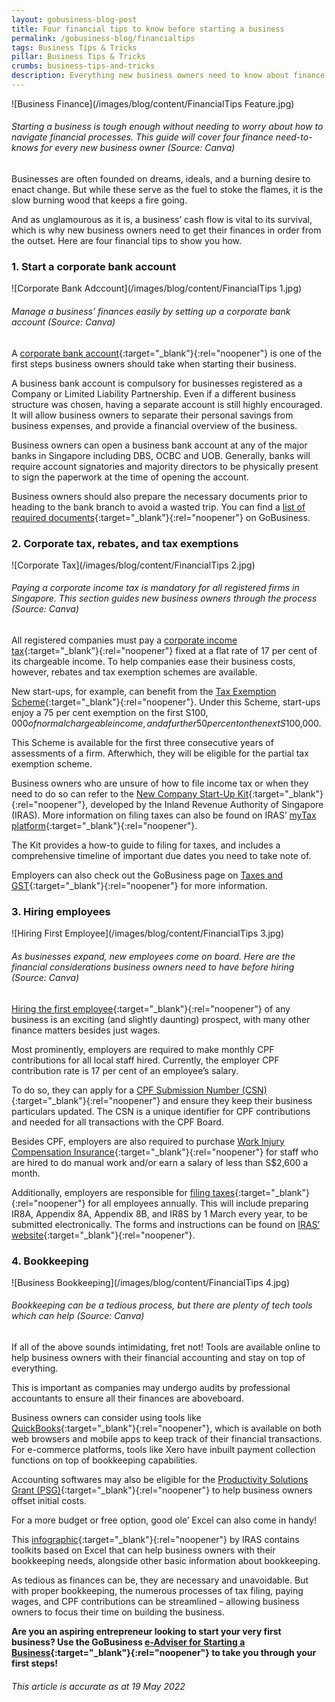 ```yaml
---
layout: gobusiness-blog-post
title: Four financial tips to know before starting a business
permalink: /gobusiness-blog/financialtips
tags: Business Tips & Tricks
pillar: Business Tips & Tricks
crumbs: business-tips-and-tricks
description: Everything new business owners need to know about finance when starting a business, such as taxes, corporate bank accounts, CPF contributions, and bookkeeping.
---
```


![Business Finance](/images/blog/content/FinancialTips Feature.jpg)
###### Starting a business is tough enough without needing to worry about how to navigate financial processes. This guide will cover four finance need-to-knows for every new business owner (Source: Canva)

Businesses are often founded on dreams, ideals, and a burning desire to enact change. But while these serve as the fuel to stoke the flames, it is the slow burning wood that keeps a fire going. 

And as unglamourous as it is, a business’ cash flow is vital to its survival, which is why new business owners need to get their finances in order from the outset. Here are four financial tips to show you how. 

### 1. Start a corporate bank account

![Corporate Bank Adccount](/images/blog/content/FinancialTips 1.jpg)
###### Manage a business’ finances easily by setting up a corporate bank account (Source: Canva)

A [corporate bank account](/start-a-business/open-a-corporate-bank-account/){:target="_blank"}{:rel="noopener"} is one of the first steps business owners should take when starting their business. 

A business bank account is compulsory for businesses registered as a Company or Limited Liability Partnership. Even if a different business structure was chosen, having a separate account is still highly encouraged. It will allow business owners to separate their personal savings from business expenses, and provide a financial overview of the business. 

Business owners can open a business bank account at any of the major banks in Singapore including DBS, OCBC and UOB. Generally, banks will require account signatories and majority directors to be physically present to sign the paperwork at the time of opening the account. 

Business owners should also prepare the necessary documents prior to heading to the bank branch to avoid a wasted trip. You can find a [list of required documents](/start-a-business/open-a-corporate-bank-account/){:target="_blank"}{:rel="noopener"} on GoBusiness. 

### 2. Corporate tax, rebates, and tax exemptions

![Corporate Tax](/images/blog/content/FinancialTips 2.jpg)
###### Paying a corporate income tax is mandatory for all registered firms in Singapore. This section guides new business owners through the process (Source: Canva)

All registered companies must pay a [corporate income tax](https://www.iras.gov.sg/taxes/corporate-income-tax/basics-of-corporate-income-tax/basic-guide-to-corporate-income-tax-for-companies#determining-your-company-s-first-year-of-assessment--ya-){:target="_blank"}{:rel="noopener"} fixed at a flat rate of 17 per cent of its chargeable income. To help companies ease their business costs, however, rebates and tax exemption schemes are available. 

New start-ups, for example, can benefit from the [Tax Exemption Scheme](https://www.iras.gov.sg/quick-links/tax-rates/corporate-income-tax-rates){:target="_blank"}{:rel="noopener"}. Under this Scheme, start-ups enjoy a 75 per cent exemption on the first S$100,000 of normal chargeable income, and a further 50 per cent on the next S$100,000. 

This Scheme is available for the first three consecutive years of assessments of a firm. Afterwhich, they will be eligible for the partial tax exemption scheme. 

Business owners who are unsure of how to file income tax or when they need to do so can refer to the [New Company Start-Up Kit](https://mytax.iras.gov.sg/ESVWeb/default.aspx?target=MCTOnbWelcomePage){:target="_blank"}{:rel="noopener"}, developed by the Inland Revenue Authority of Singapore (IRAS). More information on filing taxes can also be found on IRAS’ [myTax platform](https://mytax.iras.gov.sg/ESVWeb/default.aspx){:target="_blank"}{:rel="noopener"}. 

The Kit provides a how-to guide to filing for taxes, and includes a comprehensive timeline of important due dates you need to take note of. 

Employers can also check out the GoBusiness page on [Taxes and GST](/e-services/taxes-and-gst/){:target="_blank"}{:rel="noopener"} for more information. 

### 3. Hiring employees 

![Hiring First Employee](/images/blog/content/FinancialTips 3.jpg)
###### As businesses expand, new employees come on board. Here are the financial considerations business owners need to have before hiring (Source: Canva)

[Hiring the first employee](/start-a-business/hire-employees/){:target="_blank"}{:rel="noopener"} of any business is an exciting (and slightly daunting) prospect, with many other finance matters besides just wages. 

Most prominently, employers are required to make monthly CPF contributions for all local staff hired. Currently, the employer CPF contribution rate is 17 per cent of an employee’s salary. 

To do so, they can apply for a [CPF Submission Number (CSN)](https://www.cpf.gov.sg/employer/making-cpf-contributions){:target="_blank"}{:rel="noopener"} and ensure they keep their business particulars updated. The CSN is a unique identifier for CPF contributions and needed for all transactions with the CPF Board. 

Besides CPF, employers are also required to purchase [Work Injury Compensation Insurance](https://www.mom.gov.sg/workplace-safety-and-health/work-injury-compensation/work-injury-compensation-insurance){:target="_blank"}{:rel="noopener"} for staff who are hired to do manual work and/or earn a salary of less than S$2,600 a month.

Additionally, employers are responsible for [filing taxes](https://www.iras.gov.sg/taxes/individual-income-tax/employers){:target="_blank"}{:rel="noopener"} for all employees annually. This will include preparing IR8A, Appendix 8A, Appendix 8B, and IR8S by 1 March every year, to be submitted electronically. The forms and instructions can be found on [IRAS’ website](https://www.iras.gov.sg/taxes/individual-income-tax/employers/auto-inclusion-scheme-(ais)-for-employment-income/reporting-employee-earnings-(ir8a-appendix-8a-appendix-8b-ir8s)){:target="_blank"}{:rel="noopener"}. 

### 4. Bookkeeping

![Business Bookkeeping](/images/blog/content/FinancialTips 4.jpg)
###### Bookkeeping can be a tedious process, but there are plenty of tech tools which can help (Source: Canva)

If all of the above sounds intimidating, fret not! Tools are available online to help business owners with their financial accounting and stay on top of everything. 

This is important as companies may undergo audits by professional accountants to ensure all their finances are aboveboard. 

Business owners can consider using tools like [QuickBooks](https://quickbooks.intuit.com/sg/){:target="_blank"}{:rel="noopener"}, which is available on both web browsers and mobile apps to keep track of their financial transactions. For e-commerce platforms, tools like Xero have inbuilt payment collection functions on top of bookkeeping capabilities. 

Accounting softwares may also be eligible for the [Productivity Solutions Grant (PSG)](/productivity-solutions-grant/){:target="_blank"}{:rel="noopener"} to help business owners offset initial costs.  

For a more budget or free option, good ole’ Excel can also come in handy! 

This [infographic](https://www.iras.gov.sg/taxes/individual-income-tax/self-employed-and-partnerships/keeping-proper-records-and-accounts){:target="_blank"}{:rel="noopener"} by IRAS contains toolkits based on Excel that can help business owners with their bookkeeping needs, alongside other basic information about bookkeeping. 

As tedious as finances can be, they are necessary and unavoidable. But with proper bookkeeping, the numerous processes of tax filing, paying wages, and CPF contributions can be streamlined – allowing business owners to focus their time on building the business.  

**Are you an aspiring entrepreneur looking to start your very first business? Use the GoBusiness [e-Adviser for Starting a Business](https://eadviser.gobusiness.gov.sg/startabusiness?src=start_reserve_bizname){:target="_blank"}{:rel="noopener"} to take you through your first steps!**

###### This article is accurate as at 19 May 2022

